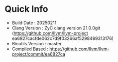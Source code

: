 # Quick Info
* Build Date : 20250211
* Clang Version : ZyC clang version 21.0.0git (https://github.com/llvm/llvm-project ea6827cacfde062c7d9f03266af5298499313176)
* Binutils Version : master
* Compiled Based : https://github.com/llvm/llvm-project/commit/ea6827ca

